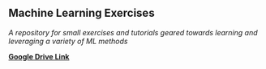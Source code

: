 ## Machine Learning Exercises


_A repository for small exercises and tutorials geared towards learning and leveraging a variety of ML methods_  

**[Google Drive Link](https://drive.google.com/drive/folders/1n7WbwPrgq6WPnF1hqfUhXHqvpVx41HCU?usp=sharing)**

